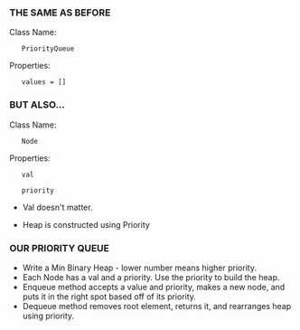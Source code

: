 
### THE SAME AS BEFORE
Class Name:

       PriorityQueue

Properties:

       values = []

### BUT ALSO...

Class Name:

       Node

Properties:

       val

       priority

- Val doesn't matter.

- Heap is constructed using Priority

### OUR PRIORITY QUEUE
- Write a Min Binary Heap - lower number means higher priority.
- Each Node has a val and a priority.  Use the priority to build the heap.
- Enqueue method accepts a value and priority, makes a new node, and puts it in the right spot based off of its priority.
- Dequeue method removes root element, returns it, and rearranges heap using priority.




